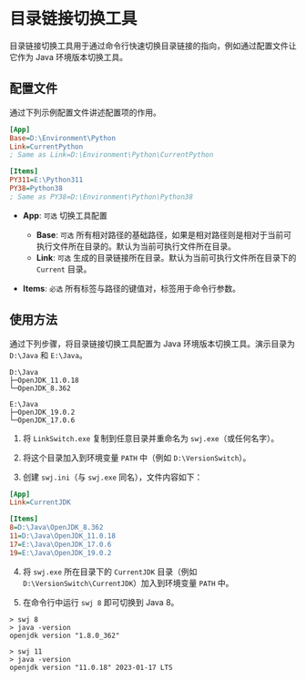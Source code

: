 # 目录链接切换工具

目录链接切换工具用于通过命令行快速切换目录链接的指向，例如通过配置文件让它作为 Java 环境版本切换工具。

## 配置文件

通过下列示例配置文件讲述配置项的作用。

```ini
[App]
Base=D:\Environment\Python
Link=CurrentPython
; Same as Link=D:\Environment\Python\CurrentPython

[Items]
PY311=E:\Python311
PY38=Python38
; Same as PY38=D:\Environment\Python\Python38
```

- **App**: `可选` 切换工具配置
    - **Base**: `可选` 所有相对路径的基础路径，如果是相对路径则是相对于当前可执行文件所在目录的。默认为当前可执行文件所在目录。
    - **Link**: `可选` 生成的目录链接所在目录。默认为当前可执行文件所在目录下的 `Current` 目录。

- **Items**: `必选` 所有标签与路径的键值对，标签用于命令行参数。

## 使用方法

通过下列步骤，将目录链接切换工具配置为 Java 环境版本切换工具。演示目录为 `D:\Java` 和 `E:\Java`。

```
D:\Java
├─OpenJDK_11.0.18
└─OpenJDK_8.362
```

```
E:\Java
├─OpenJDK_19.0.2
└─OpenJDK_17.0.6
```

1. 将 `LinkSwitch.exe` 复制到任意目录并重命名为 `swj.exe`（或任何名字）。

2. 将这个目录加入到环境变量 `PATH` 中（例如 `D:\VersionSwitch`）。

3. 创建 `swj.ini`（与 `swj.exe` 同名），文件内容如下：

```ini
[App]
Link=CurrentJDK

[Items]
8=D:\Java\OpenJDK_8.362
11=D:\Java\OpenJDK_11.0.18
17=E:\Java\OpenJDK_17.0.6
19=E:\Java\OpenJDK_19.0.2
```

4. 将 `swj.exe` 所在目录下的 `CurrentJDK` 目录（例如 `D:\VersionSwitch\CurrentJDK`）加入到环境变量 `PATH` 中。

5. 在命令行中运行 `swj 8` 即可切换到 Java 8。

```
> swj 8
> java -version
openjdk version "1.8.0_362"
```

```
> swj 11
> java -version
openjdk version "11.0.18" 2023-01-17 LTS
```
